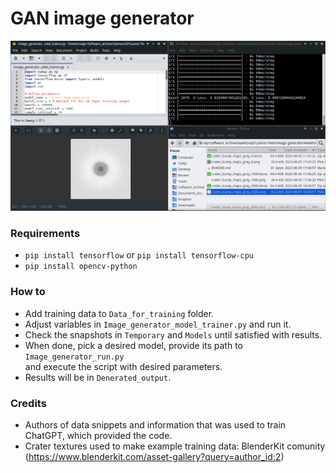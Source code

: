# GAN image generator
![Preview.png](Preview.png)

### Requirements 
- `pip install tensorflow` or `pip install tensorflow-cpu`  
- `pip install opencv-python`  

### How to
- Add training data to `Data_for_training` folder.  
- Adjust variables in `Image_generator_model_trainer.py` and run it.  
- Check the snapshots in `Temporary` and `Models` until satisfied with results.  
- When done, pick a desired model, provide its path to `Image_generator_run.py`  
and execute the script with desired parameters.  
- Results will be in `Denerated_output`.  

### Credits 
- Authors of data snippets and information that was used to train ChatGPT, which provided the code.
- Crater textures used to make example training data: BlenderKit comunity (https://www.blenderkit.com/asset-gallery?query=author_id:2)
